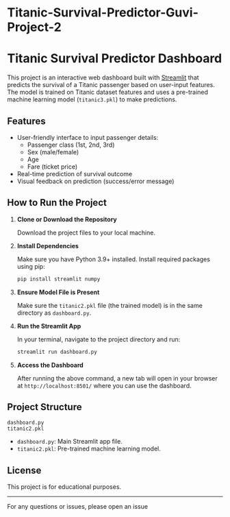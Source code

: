 # Titanic-Survival-Predictor-Guvi-Project-2
# Titanic Survival Predictor Dashboard

This project is an interactive web dashboard built with [Streamlit](https://streamlit.io/) that predicts the survival of a Titanic passenger based on user-input features. The model is trained on Titanic dataset features and uses a pre-trained machine learning model (`titanic3.pkl`) to make predictions.

## Features

- User-friendly interface to input passenger details:
  - Passenger class (1st, 2nd, 3rd)
  - Sex (male/female)
  - Age
  - Fare (ticket price)
- Real-time prediction of survival outcome
- Visual feedback on prediction (success/error message)

## How to Run the Project

1. **Clone or Download the Repository**

   Download the project files to your local machine.

2. **Install Dependencies**

   Make sure you have Python 3.9+ installed. Install required packages using pip:

   ```sh
   pip install streamlit numpy
   ```

3. **Ensure Model File is Present**

   Make sure the `titanic2.pkl` file (the trained model) is in the same directory as `dashboard.py`.

4. **Run the Streamlit App**

   In your terminal, navigate to the project directory and run:

   ```sh
   streamlit run dashboard.py
   ```

5. **Access the Dashboard**

   After running the above command, a new tab will open in your browser at `http://localhost:8501/` where you can use the dashboard.

## Project Structure

```
dashboard.py
titanic2.pkl
```

- `dashboard.py`: Main Streamlit app file.
- `titanic2.pkl`: Pre-trained machine learning model.

## License

This project is for educational purposes.

---

For any questions or issues, please open an issue
